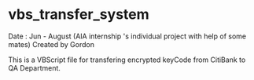 # vbs_transfer_system

Date : Jun - August (AIA internship 's individual project with help of some mates)
Created by Gordon



This is a VBScript file for transfering encrypted keyCode from CitiBank to QA Department.

